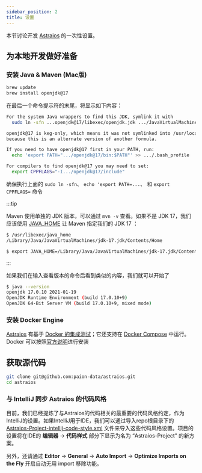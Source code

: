 ```yaml
---
sidebar_position: 2
title: 设置
---
```


[//]: # (Copyright Paion Data)

[//]: # (Licensed under the Apache License, Version 2.0 &#40;the "License"&#41;;)
[//]: # (you may not use this file except in compliance with the License.)
[//]: # (You may obtain a copy of the License at)

[//]: # (    http://www.apache.org/licenses/LICENSE-2.0)

[//]: # (Unless required by applicable law or agreed to in writing, software)
[//]: # (distributed under the License is distributed on an "AS IS" BASIS,)
[//]: # (WITHOUT WARRANTIES OR CONDITIONS OF ANY KIND, either express or implied.)
[//]: # (See the License for the specific language governing permissions and)
[//]: # (limitations under the License.)

本节讨论开发 [Astraios] 的一次性设置。

为本地开发做好准备
---------------

### 安装 Java & Maven (Mac版)

```bash
brew update
brew install openjdk@17
```

在最后一个命令提示符的末尾，将显示如下内容：

```bash
For the system Java wrappers to find this JDK, symlink it with
  sudo ln -sfn ...openjdk@17/libexec/openjdk.jdk .../JavaVirtualMachines/openjdk-17.jdk

openjdk@17 is keg-only, which means it was not symlinked into /usr/local,
because this is an alternate version of another formula.

If you need to have openjdk@17 first in your PATH, run:
  echo 'export PATH=".../openjdk@17/bin:$PATH"' >> .../.bash_profile

For compilers to find openjdk@17 you may need to set:
  export CPPFLAGS="-I.../openjdk@17/include"
```

确保执行上面的 `sudo ln -sfn`、 `echo 'export PATH=...`、 和 `export CPPFLAGS=` 命令

:::tip

Maven 使用单独的 JDK 版本，可以通过 `mvn -v` 查看。如果不是 JDK 17，我们应该使用
[JAVA_HOME](https://stackoverflow.com/a/2503679) 让 Maven 指定我们的 JDK 17 ：

```bash
$ /usr/libexec/java_home
/Library/Java/JavaVirtualMachines/jdk-17.jdk/Contents/Home

$ export JAVA_HOME=/Library/Java/JavaVirtualMachines/jdk-17.jdk/Contents/Home
```

:::

如果我们在输入查看版本的命令后看到类似的内容，我们就可以开始了

```bash
$ java --version
openjdk 17.0.10 2021-01-19
OpenJDK Runtime Environment (build 17.0.10+9)
OpenJDK 64-Bit Server VM (build 17.0.10+9, mixed mode)
```

### 安装 Docker Engine

<!-- markdown-link-check-disable -->
[Astraios] 有基于 [Docker 的集成测试]；它还支持在 [Docker Compose](development#running-astraios-in-docker-compose) 中运行。
Docker 可以按照[官方说明](https://docs.docker.com/desktop/install/mac-install/)进行安装
<!-- markdown-link-check-enable -->

获取源代码
---------

```bash
git clone git@github.com:paion-data/astraios.git
cd astraios
```

### 与 IntelliJ 同步 Astraios 的代码风格

目前，我们已经提炼了与Astraios的代码相关的最重要的代码风格约定，作为IntelliJ的设置。如果IntelliJ用于IDE，我们可以通过导入repo根目录下的
[Astraios-Project-intellij-code-style.xml][style config] 文件来导入这些代码风格设置。项目的设置将在IDE的 **编辑器** ->
**代码样式** 部分下显示为名为 “Astraios-Project” 的新方案。

另外，还请通过 **Editor** -> **General** -> **Auto Import** -> **Optimize Imports on the Fly** 开启自动无用 import
移除功能。

[Astraios]: https://paion-data.github.io/astraios/

[Docker 的集成测试]: https://github.com/paion-data/astraios/blob/master/src/test/groovy/com/paiondata/astraios/config/DockerComposeITSpec.groovy

[style config]: https://github.com/paion-data/astraios/blob/master/Astraios-Project-intellij-code-style.xml
